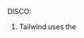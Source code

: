 DISCO:
1. Tailwind uses the <script> tag for CDN, while Bootstrap and Foundation use the <link> tag to import CSS stylesheets.
2. I notice that placeholders are nice features (light gray, default fonts)
3. 

QCC:

q0: 1

q0b: 

https://tailwindcss.com/docs/installation/play-cdn


q1:

We prefer 

